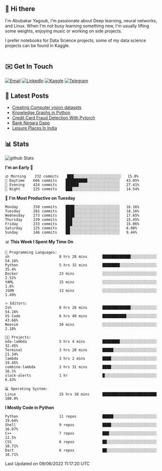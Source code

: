 ## 👋 Hi there

I'm Abubakar Yagoub, I'm passionate about Deep learning, neural networks, and
Linux. When I'm not busy learning something new, I'm usually lifting some
weights, enjoying music or working on side projects.

I prefer notebooks for Data Science projects, some of my data science projects
can be found in Kaggle. <br> <br>

## ✉️ Get In Touch

[![Email](https://img.shields.io/badge/Email-f1f1f1?style=for-the-badge&logo=gmail&logoColor=0f111a)](mailto:hi@blacksuan19.dev)
[![LinkedIn](https://img.shields.io/badge/LinkedIn-0077B5?style=for-the-badge&logo=linkedin&logoColor=white)](https://www.linkedin.com/in/blacksuan19/)
[![Kaggle](https://img.shields.io/badge/Kaggle-5acfff?style=for-the-badge&logo=kaggle&logoColor=white)](http://kaggle.com/abubakaryagob/)
[![Telegram](https://img.shields.io/badge/Telegram-2CA5E0?style=for-the-badge&logo=telegram&logoColor=white)](https://t.me/blacksuan19)

## 📩 Latest Posts

<!-- BLOG-POST-LIST:START -->
- [Creating Computer vision datasets](http://blacksuan19.dev/blog/creating-datasets/)
- [Knowledge Graphs in Python](http://blacksuan19.dev/projects/Knowledge_Graphs/)
- [Credit Card Fraud Detection With Pytorch](http://blacksuan19.dev/projects/credit-card-fraud-detection-with-pytorch/)
- [Bank Negara Dapp](http://blacksuan19.dev/projects/bank-negara/)
- [Leisure Places In India](http://blacksuan19.dev/projects/leisure-places-in-india/)
<!-- BLOG-POST-LIST:END -->

## 📊 Stats

![github Stats](https://github-readme-stats.vercel.app/api?username=blacksuan19&theme=github_dark&show_icons=true&count_private=true&custom_title=Github%20Stats&hide_border=true)

<!--START_SECTION:waka-->
**I'm an Early 🐤** 

```text
🌞 Morning    232 commits    ███░░░░░░░░░░░░░░░░░░░░░░   15.0% 
🌆 Daytime    666 commits    ██████████░░░░░░░░░░░░░░░   43.05% 
🌃 Evening    424 commits    ██████░░░░░░░░░░░░░░░░░░░   27.41% 
🌙 Night      225 commits    ███░░░░░░░░░░░░░░░░░░░░░░   14.54%

```
📅 **I'm Most Productive on Tuesday** 

```text
Monday       250 commits    ████░░░░░░░░░░░░░░░░░░░░░   16.16% 
Tuesday      281 commits    ████░░░░░░░░░░░░░░░░░░░░░   18.16% 
Wednesday    273 commits    ████░░░░░░░░░░░░░░░░░░░░░   17.65% 
Thursday     239 commits    ███░░░░░░░░░░░░░░░░░░░░░░   15.45% 
Friday       233 commits    ███░░░░░░░░░░░░░░░░░░░░░░   15.06% 
Saturday     125 commits    ██░░░░░░░░░░░░░░░░░░░░░░░   8.08% 
Sunday       146 commits    ██░░░░░░░░░░░░░░░░░░░░░░░   9.44%

```


📊 **This Week I Spent My Time On** 

```text
💬 Programming Languages: 
sh                       8 hrs 28 mins       █████████████░░░░░░░░░░░░   54.16% 
Python                   5 hrs 32 mins       ████████░░░░░░░░░░░░░░░░░   35.4% 
Docker                   23 mins             ░░░░░░░░░░░░░░░░░░░░░░░░░   2.52% 
YAML                     15 mins             ░░░░░░░░░░░░░░░░░░░░░░░░░   1.6% 
JSON                     13 mins             ░░░░░░░░░░░░░░░░░░░░░░░░░   1.49%

🔥 Editors: 
Zsh                      8 hrs 28 mins       █████████████░░░░░░░░░░░░   54.16% 
VS Code                  6 hrs 49 mins       ███████████░░░░░░░░░░░░░░   43.66% 
Neovim                   20 mins             ░░░░░░░░░░░░░░░░░░░░░░░░░   2.18%

🐱‍💻 Projects: 
eda-lambda               5 hrs 4 mins        ████████░░░░░░░░░░░░░░░░░   32.45% 
Terminal                 3 hrs 20 mins       █████░░░░░░░░░░░░░░░░░░░░   21.34% 
lambda                   3 hrs 2 mins        ████░░░░░░░░░░░░░░░░░░░░░   19.45% 
combine-lambda           2 hrs 31 mins       ████░░░░░░░░░░░░░░░░░░░░░   16.1% 
slack-alerts             1 hr                █░░░░░░░░░░░░░░░░░░░░░░░░   6.43%

💻 Operating System: 
Linux                    15 hrs 38 mins      █████████████████████████   100.0%

```

**I Mostly Code in Python** 

```text
Python                   11 repos            █████░░░░░░░░░░░░░░░░░░░░   19.64% 
Shell                    9 repos             ████░░░░░░░░░░░░░░░░░░░░░   16.07% 
C++                      7 repos             ███░░░░░░░░░░░░░░░░░░░░░░   12.5% 
CSS                      6 repos             ██░░░░░░░░░░░░░░░░░░░░░░░   10.71% 
Dart                     6 repos             ██░░░░░░░░░░░░░░░░░░░░░░░   10.71%

```



 Last Updated on 09/06/2022 11:17:20 UTC
<!--END_SECTION:waka-->
